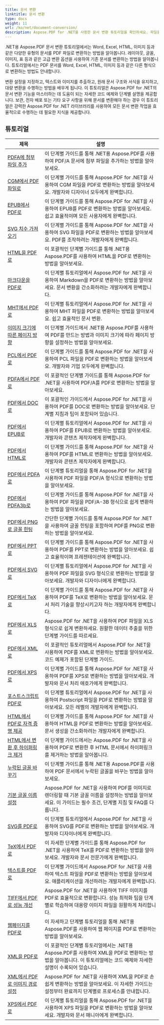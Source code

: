 ```yaml
---
title: 문서 변환
linktitle: 문서 변환
type: docs
weight: 11
url: /ko/net/document-conversion/
description: Aspose.PDF for .NET을 사용한 문서 변환 튜토리얼을 확인하세요. 파일을 다양한 형식으로 쉽게 변환하세요.
---
```

.NET용 Aspose.PDF 문서 변환 튜토리얼에서는 Word, Excel, HTML, 이미지 등과 같은 다양한 유형의 문서를 PDF 파일로 변환하는 방법을 알아봅니다. 레이아웃, 글꼴, 이미지, 표 등과 같은 고급 변환 옵션을 사용하여 기존 문서를 변환하는 방법을 알아봅니다. 튜토리얼에서는 PDF 문서를 Word, Excel, HTML, 이미지 등과 같은 다른 형식으로 변환하는 방법도 안내합니다. 

변환 설정을 지정하고, 텍스트와 이미지를 추출하고, 원래 문서 구조와 서식을 유지하고, 대량 변환을 수행하는 방법을 배우게 됩니다. 이 튜토리얼은 Aspose.PDF for .NET의 문서 변환 기능을 마스터하는 데 도움이 되는 자세한 코드 예제와 단계별 설명을 제공합니다. 보관, 전자 배포 또는 기타 요구 사항을 위해 문서를 변환해야 하는 경우 이 튜토리얼은 강력한 Aspose.PDF for .NET 라이브러리를 사용하여 모든 문서 변환 작업을 효율적으로 수행하는 데 필요한 지식을 제공합니다.

## 튜토리얼
| 제목 | 설명 |
| --- | --- | 
| [PDFA에 첨부 파일 추가](./add-attachment-to-pdfa/) | 이 단계별 가이드를 통해 .NET용 Aspose.PDF를 사용하여 PDF/A 문서에 첨부 파일을 추가하는 방법을 알아보세요. |  
| [CGM에서 PDF 파일로](./cgm-to-pdf/) | 이 단계별 가이드를 통해 Aspose.PDF for .NET을 사용하여 CGM 파일을 PDF로 변환하는 방법을 알아보세요. 개발자와 디자이너 모두에게 완벽합니다. |  
| [EPUB에서 PDF로](./epub-to-pdf/) | 이 단계별 가이드를 통해 Aspose.PDF for .NET을 사용하여 EPUB를 PDF로 변환하는 방법을 알아보세요. 쉽고 효율적이며 모든 사용자에게 완벽합니다. |  
| [SVG 치수 가져오기](./get-svg-dimensions/) | 이 단계별 가이드를 통해 Aspose.PDF for .NET을 사용하여 SVG 파일을 PDF로 변환하는 방법을 알아보세요. PDF를 조작하려는 개발자에게 완벽합니다. |  
| [HTML을 PDF로](./html-to-pdf/) | 이 포괄적인 단계별 가이드를 통해 .NET용 Aspose.PDF를 사용하여 HTML을 PDF로 변환하는 방법을 알아보세요. |  
| [마크다운을 PDF로](./markdown-to-pdf/) | 이 단계별 튜토리얼에서 Aspose.PDF for .NET을 사용하여 Markdown을 PDF로 변환하는 방법을 알아보세요. 문서 변환을 간소화하려는 개발자에게 완벽합니다. |  
| [MHT에서 PDF로](./mht-to-pdf/) | 이 단계별 튜토리얼에서 Aspose.PDF for .NET을 사용하여 MHT 파일을 PDF로 변환하는 방법을 알아보세요. 쉽고 효율적인 문서 변환. |  
| [이미지 크기에 따른 페이지 방향](./page-orientation-according-image-dimensions/) | 이 단계별 가이드에서 .NET용 Aspose.PDF를 사용하여 PDF를 만드는 방법과 이미지 크기에 따라 페이지 방향을 설정하는 방법을 알아보세요. |  
| [PCL에서 PDF로](./pcl-to-pdf/) | 이 단계별 가이드를 통해 Aspose.PDF for .NET을 사용하여 PCL 파일을 PDF로 변환하는 방법을 알아보세요. 개발자와 기업 모두에게 완벽합니다. |  
| [PDFA에서 PDF로](./pdfa-to-pdf/) | 이 포괄적인 단계별 가이드를 통해 Aspose.PDF for .NET을 사용하여 PDF/A를 PDF로 변환하는 방법을 알아보세요. |  
| [PDF에서 DOC로](./pdf-to-doc/) | 이 포괄적인 가이드에서 Aspose.PDF for .NET을 사용하여 PDF를 DOC로 변환하는 방법을 알아보세요. 단계별 지침과 팁이 포함되어 있습니다.  |  
| [PDF에서 EPUB로](./pdf-to-epub/) | 이 단계별 튜토리얼에서 Aspose.PDF for .NET을 사용하여 PDF를 EPUB로 변환하는 방법을 알아보세요. 개발자와 콘텐츠 제작자에게 완벽합니다. |  
| [PDF에서 HTML로](./pdf-to-html/) | 이 단계별 가이드를 통해 Aspose.PDF for .NET을 사용하여 PDF를 HTML로 변환하는 방법을 알아보세요. 개발자와 콘텐츠 제작자에게 완벽합니다. |  
| [PDF에서 PDFA로](./pdf-to-pdfa/) | 이 단계별 튜토리얼을 통해 Aspose.PDF for .NET을 사용하여 PDF 파일을 PDF/A 형식으로 변환하는 방법을 알아보세요. |  
| [PDF에서 PDFA3b로](./pdf-to-pdfa3b/) | 이 단계별 가이드를 통해 Aspose.PDF for .NET을 사용하여 PDF 파일을 PDF/A-3B 형식으로 쉽게 변환하는 방법을 알아보세요. |  
| [PDF에서 PNG로 글꼴 힌팅](./pdf-to-png-font-hinting/) | 간단한 단계별 가이드를 통해 Aspose.PDF for .NET을 사용하여 글꼴 힌팅을 포함하여 PDF를 PNG로 변환하는 방법을 알아보세요. |  
| [PDF에서 PPT로](./pdf-to-ppt/) | 이 단계별 가이드를 통해 Aspose.PDF for .NET을 사용하여 PDF를 PPT로 변환하는 방법을 알아보세요. 쉽고 효율적이며 프레젠테이션에 완벽합니다. |  
| [PDF에서 SVG로](./pdf-to-svg/) | 이 단계별 튜토리얼에서 Aspose.PDF for .NET을 사용하여 PDF 파일을 SVG 형식으로 변환하는 방법을 알아보세요. 개발자와 디자이너에게 완벽합니다. |  
| [PDF에서 TeX로](./pdf-to-tex/) | 이 단계별 가이드를 통해 Aspose.PDF for .NET을 사용하여 PDF를 TeX로 변환하는 방법을 알아보세요. 문서 처리 기술을 향상시키고자 하는 개발자에게 완벽합니다. |  
| [PDF에서 XLS로](./pdf-to-xls/) | Aspose.PDF for .NET을 사용하여 PDF 파일을 XLS 형식으로 쉽게 변환하세요. 원활한 데이터 추출을 위한 단계별 가이드를 따르세요. |  
| [PDF에서 XML로](./pdf-to-xml/) | 이 포괄적인 튜토리얼에서 Aspose.PDF for .NET을 사용하여 PDF를 XML로 변환하는 방법을 알아보세요. 코드 예제가 포함된 단계별 가이드. |  
| [PDF에서 XPS로](./pdf-to-xps/) | 이 단계별 가이드를 통해 Aspose.PDF for .NET을 사용하여 PDF를 XPS로 변환하는 방법을 알아보세요. 개발자와 문서 처리 애호가에게 완벽합니다. |  
| [포스트스크립트 PDF로](./postscript-to-pdf/) | 이 단계별 튜토리얼에서 Aspose.PDF for .NET을 사용하여 Postscript 파일을 PDF로 변환하는 방법을 알아보세요. 모든 레벨의 개발자에게 완벽합니다. |  
| [HTML에서 PDF로 자격 증명 제공](./provide-credentials-during-html-to-pdf/) | 이 단계별 가이드를 통해 Aspose.PDF for .NET을 사용하여 HTML을 PDF로 변환하는 방법을 알아보세요. 문서 생성을 간소화하려는 개발자에게 완벽합니다. |  
| [HTML에서 변환 후 하이퍼링크 제거](./remove-hyperlinks-after-converting-from-html/) | 이 단계별 가이드에서는 Aspose.PDF for .NET을 사용하여 PDF로 변환한 후 HTML 문서에서 하이퍼링크를 제거하는 방법을 알아봅니다. |  
| [누락된 글꼴 바꾸기](./replace-missing-fonts/) | 이 단계별 가이드를 통해 .NET용 Aspose.PDF를 사용하여 PDF 문서에서 누락된 글꼴을 바꾸는 방법을 알아보세요. |  
| [기본 글꼴 이름 설정](./set-default-font-name/) | Aspose.PDF for .NET을 사용하여 PDF를 이미지로 렌더링할 때 기본 글꼴 이름을 설정하는 방법을 알아보세요. 이 가이드는 필수 조건, 단계별 지침 및 FAQ를 다룹니다. |  
| [SVG를 PDF로](./svg-to-pdf/) | 이 단계별 튜토리얼에서 Aspose.PDF for .NET을 사용하여 SVG를 PDF로 변환하는 방법을 알아보세요. 개발자와 디자이너에게 완벽합니다. |  
| [TeX에서 PDF로](./tex-to-pdf/) | 이 자세한 단계별 가이드를 통해 Aspose.PDF for .NET을 사용하여 TeX를 PDF로 변환하는 방법을 알아보세요. 개발자와 문서 전문가에게 완벽합니다. |  
| [텍스트를 PDF로](./text-to-pdf/) | 이 단계별 가이드에서 Aspose.PDF for .NET을 사용하여 텍스트 파일을 PDF로 변환하는 방법을 알아보세요. 애플리케이션을 개선하려는 개발자에게 완벽합니다. |  
| [TIFF에서 PDF로 성능 개선](./tiff-to-pdf-performance-improvement/) | Aspose.PDF for .NET을 사용하여 TIFF 이미지를 PDF로 효율적으로 변환합니다. 성능 최적화 팁을 단계별로 학습하여 대용량 이미지 파일을 원활하게 처리합니다. |  
| [웹페이지를 PDF로](./web-page-to-pdf/) | 이 자세하고 단계별 튜토리얼을 통해 .NET용 Aspose.PDF를 사용하여 웹 페이지를 PDF로 변환하는 방법을 알아보세요. |  
| [XML을 PDF로](./xml-to-pdf/) | 이 포괄적인 단계별 튜토리얼에서는 .NET용 Aspose.PDF를 사용하여 XML을 PDF로 변환하는 방법을 알아봅니다. 이 튜토리얼에는 코드 예제와 자세한 설명이 수록되어 있습니다. |  
| [XML에서 PDF로 이미지 경로 설정](./xml-to-pdfset-image-path/) | Aspose.PDF for .NET을 사용하여 XML을 PDF로 손쉽게 변환하는 방법을 알아보세요. 이 자세한 가이드는 설정부터 완료까지 단계별로 프로세스를 안내합니다. |  
| [XPS에서 PDF로](./xps-to-pdf/) | 이 단계별 튜토리얼을 통해 Aspose.PDF for .NET을 사용하여 XPS 파일을 PDF로 변환하는 방법을 알아보세요. 개발자와 문서 매니아에게 완벽합니다. |  